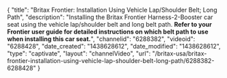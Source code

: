 {
    "title": "Britax Frontier: Installation Using Vehicle Lap\/Shoulder Belt; Long Path",
    "description": "Installing the Britax Frontier Harness-2-Booster car seat using the vehicle lap\/shoulder belt and long belt path.  **Refer to your Frontier user guide for detailed instructions on which belt path to use when installing this car seat.**",
    "channelid": "6288382",
    "videoid": "6288428",
    "date_created": "1438628612",
    "date_modified": "1438628612",
    "type": "captivate",
    "layout": "channelVideo",
    "url": "\/britax-usa\/britax-frontier-installation-using-vehicle-lap-shoulder-belt-long-path\/6288382-6288428"
}
